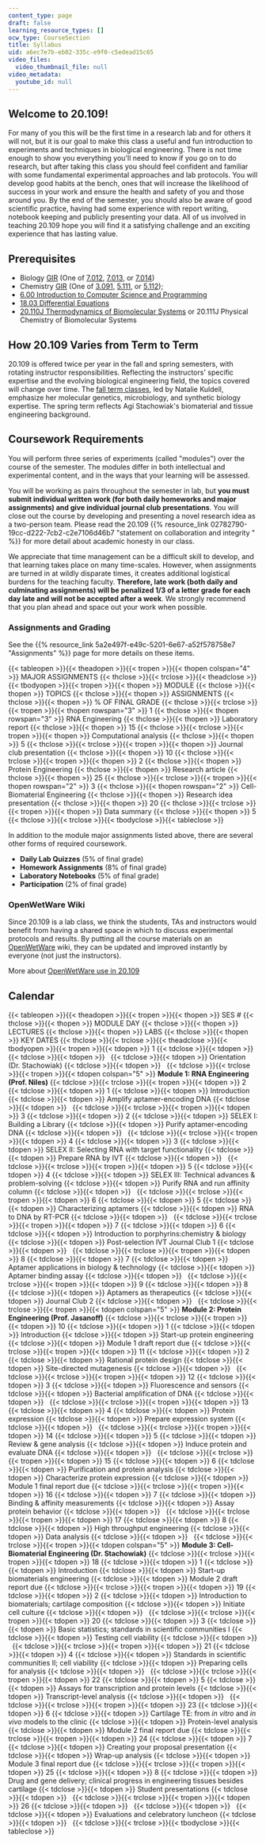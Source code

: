 ```yaml
---
content_type: page
draft: false
learning_resource_types: []
ocw_type: CourseSection
title: Syllabus
uid: a6ec7e7b-eb02-335c-e9f0-c5edead15c65
video_files:
  video_thumbnail_file: null
video_metadata:
  youtube_id: null
---
```

## Welcome to 20.109!

For many of you this will be the first time in a research lab and for others it will not, but it is our goal to make this class a useful and fun introduction to experiments and techniques in biological engineering. There is not time enough to show you everything you'll need to know if you go on to do research, but after taking this class you should feel confident and familiar with some fundamental experimental approaches and lab protocols. You will develop good habits at the bench, ones that will increase the likelihood of success in your work and ensure the health and safety of you and those around you. By the end of the semester, you should also be aware of good scientific practice, having had some experience with report writing, notebook keeping and publicly presenting your data. All of us involved in teaching 20.109 hope you will find it a satisfying challenge and an exciting experience that has lasting value.

## Prerequisites

- Biology [GIR](http://www.mitadmissions.org/topics/learning/general_institute_requirements/index.shtml) (One of [7.012](/courses/7-012-introduction-to-biology-fall-2004), [7.013](/courses/7-013-introductory-biology-spring-2013), or [7.014](/courses/7-014-introductory-biology-spring-2005))
- Chemistry [GIR](http://www.mitadmissions.org/topics/learning/general_institute_requirements/index.shtml) (One of [3.091](/courses/3-091sc-introduction-to-solid-state-chemistry-fall-2010), [5.111](/courses/5-111-principles-of-chemical-science-fall-2008), or [5.112](/courses/5-112-principles-of-chemical-science-fall-2005));
- [6.00 Introduction to Computer Science and Programming](/courses/6-00-introduction-to-computer-science-and-programming-fall-2008)
- [18.03 Differential Equations](/courses/18-03-differential-equations-spring-2010/pages/index.htm)
- [20.110J Thermodynamics of Biomolecular Systems](/courses/20-110j-thermodynamics-of-biomolecular-systems-fall-2005) or 20.111J Physical Chemistry of Biomolecular Systems

## How 20.109 Varies from Term to Term

20.109 is offered twice per year in the fall and spring semesters, with rotating instructor responsibilities. Reflecting the instructors' specific expertise and the evolving biological engineering field, the topics covered will change over time. The [fall term classes](/courses/20-109-laboratory-fundamentals-in-biological-engineering-fall-2007), led by Natalie Kuldell, emphasize her molecular genetics, microbiology, and synthetic biology expertise. The spring term reflects Agi Stachowiak's biomaterial and tissue engineering background.

## Coursework Requirements

You will perform three series of experiments (called "modules") over the course of the semester. The modules differ in both intellectual and experimental content, and in the ways that your learning will be assessed.

You will be working as pairs throughout the semester in lab, but **you must submit individual written work (for both daily homeworks and major assignments) and give individual journal club presentations**. You will close out the course by developing and presenting a novel research idea as a two-person team. Please read the 20.109 {{% resource_link 02782790-19cc-d222-7cb2-c2e7106d46b7 "statement on collaboration and integrity " %}} for more detail about academic honesty in our class.

We appreciate that time management can be a difficult skill to develop, and that learning takes place on many time-scales. However, when assignments are turned in at wildly disparate times, it creates additional logistical burdens for the teaching faculty. **Therefore, late work (both daily and culminating assignments) will be penalized 1/3 of a letter grade for each day late and will not be accepted after a week**. We strongly recommend that you plan ahead and space out your work when possible.

### Assignments and Grading

See the {{% resource_link 5a2e497f-e49c-5201-6e67-a52f578758e7 "Assignments" %}} page for more details on these items.

{{< tableopen >}}{{< theadopen >}}{{< tropen >}}{{< thopen colspan="4" >}}
MAJOR ASSIGNMENTS
{{< thclose >}}{{< trclose >}}{{< theadclose >}}{{< tbodyopen >}}{{< tropen >}}{{< thopen >}}
MODULE
{{< thclose >}}{{< thopen >}}
TOPICS
{{< thclose >}}{{< thopen >}}
ASSIGNMENTS
{{< thclose >}}{{< thopen >}}
% OF FINAL GRADE
{{< thclose >}}{{< trclose >}}{{< tropen >}}{{< thopen rowspan="3" >}}
1
{{< thclose >}}{{< thopen rowspan="3" >}}
RNA Engineering
{{< thclose >}}{{< thopen >}}
Laboratory report
{{< thclose >}}{{< thopen >}}
15
{{< thclose >}}{{< trclose >}}{{< tropen >}}{{< thopen >}}
Computational analysis
{{< thclose >}}{{< thopen >}}
5
{{< thclose >}}{{< trclose >}}{{< tropen >}}{{< thopen >}}
Journal club presentation
{{< thclose >}}{{< thopen >}}
10
{{< thclose >}}{{< trclose >}}{{< tropen >}}{{< thopen >}}
2
{{< thclose >}}{{< thopen >}}
Protein Engineering
{{< thclose >}}{{< thopen >}}
Research article
{{< thclose >}}{{< thopen >}}
25
{{< thclose >}}{{< trclose >}}{{< tropen >}}{{< thopen rowspan="2" >}}
3
{{< thclose >}}{{< thopen rowspan="2" >}}
Cell-Biomaterial Engineering
{{< thclose >}}{{< thopen >}}
Research idea presentation
{{< thclose >}}{{< thopen >}}
20
{{< thclose >}}{{< trclose >}}{{< tropen >}}{{< thopen >}}
Data summary
{{< thclose >}}{{< thopen >}}
5
{{< thclose >}}{{< trclose >}}{{< tbodyclose >}}{{< tableclose >}}

In addition to the module major assignments listed above, there are several other forms of required coursework.

- **Daily Lab Quizzes** (5% of final grade)
- **Homework Assignments** (8% of final grade)
- **Laboratory Notebooks** (5% of final grade)
- **Participation** (2% of final grade)

### OpenWetWare Wiki

Since 20.109 is a lab class, we think the students, TAs and instructors would benefit from having a shared space in which to discuss experimental protocols and results. By putting all the course materials on an [OpenWetWare](http://openwetware.org/wiki/Main_Page) wiki, they can be updated and improved instantly by everyone (not just the instructors).

More about [OpenWetWare use in 20.109](/courses/biological-engineering/20-109-laboratory-fundamentals-in-biological-engineering-spring-2010/Syllabus/openwetware-use-in-20.109)

## Calendar

{{< tableopen >}}{{< theadopen >}}{{< tropen >}}{{< thopen >}}
SES #
{{< thclose >}}{{< thopen >}}
MODULE DAY
{{< thclose >}}{{< thopen >}}
LECTURES
{{< thclose >}}{{< thopen >}}
LABS
{{< thclose >}}{{< thopen >}}
KEY DATES
{{< thclose >}}{{< trclose >}}{{< theadclose >}}{{< tbodyopen >}}{{< tropen >}}{{< tdopen >}}
1
{{< tdclose >}}{{< tdopen >}}
 
{{< tdclose >}}{{< tdopen >}}
 
{{< tdclose >}}{{< tdopen >}}
Orientation (Dr. Stachowiak)
{{< tdclose >}}{{< tdopen >}}
 
{{< tdclose >}}{{< trclose >}}{{< tropen >}}{{< tdopen colspan="5" >}}
**Module 1: RNA Engineering (Prof. Niles)**
{{< tdclose >}}{{< trclose >}}{{< tropen >}}{{< tdopen >}}
2
{{< tdclose >}}{{< tdopen >}}
1
{{< tdclose >}}{{< tdopen >}}
Introduction
{{< tdclose >}}{{< tdopen >}}
Amplify aptamer-encoding DNA
{{< tdclose >}}{{< tdopen >}}
 
{{< tdclose >}}{{< trclose >}}{{< tropen >}}{{< tdopen >}}
3
{{< tdclose >}}{{< tdopen >}}
2
{{< tdclose >}}{{< tdopen >}}
SELEX I: Building a Library
{{< tdclose >}}{{< tdopen >}}
Purify aptamer-encoding DNA
{{< tdclose >}}{{< tdopen >}}
 
{{< tdclose >}}{{< trclose >}}{{< tropen >}}{{< tdopen >}}
4
{{< tdclose >}}{{< tdopen >}}
3
{{< tdclose >}}{{< tdopen >}}
SELEX II: Selecting RNA with target functionality
{{< tdclose >}}{{< tdopen >}}
Prepare RNA by IVT
{{< tdclose >}}{{< tdopen >}}
 
{{< tdclose >}}{{< trclose >}}{{< tropen >}}{{< tdopen >}}
5
{{< tdclose >}}{{< tdopen >}}
4
{{< tdclose >}}{{< tdopen >}}
SELEX III: Technical advances & problem-solving
{{< tdclose >}}{{< tdopen >}}
Purify RNA and run affinity column
{{< tdclose >}}{{< tdopen >}}
 
{{< tdclose >}}{{< trclose >}}{{< tropen >}}{{< tdopen >}}
6
{{< tdclose >}}{{< tdopen >}}
5
{{< tdclose >}}{{< tdopen >}}
Characterizing aptamers
{{< tdclose >}}{{< tdopen >}}
RNA to DNA by RT-PCR
{{< tdclose >}}{{< tdopen >}}
 
{{< tdclose >}}{{< trclose >}}{{< tropen >}}{{< tdopen >}}
7
{{< tdclose >}}{{< tdopen >}}
6
{{< tdclose >}}{{< tdopen >}}
Introduction to porphyrins:chemistry & biology
{{< tdclose >}}{{< tdopen >}}
Post-selection IVT Journal Club 1
{{< tdclose >}}{{< tdopen >}}
 
{{< tdclose >}}{{< trclose >}}{{< tropen >}}{{< tdopen >}}
8
{{< tdclose >}}{{< tdopen >}}
7
{{< tdclose >}}{{< tdopen >}}
Aptamer applications in biology & technology
{{< tdclose >}}{{< tdopen >}}
Aptamer binding assay
{{< tdclose >}}{{< tdopen >}}
 
{{< tdclose >}}{{< trclose >}}{{< tropen >}}{{< tdopen >}}
9
{{< tdclose >}}{{< tdopen >}}
8
{{< tdclose >}}{{< tdopen >}}
Aptamers as therapeutics
{{< tdclose >}}{{< tdopen >}}
Journal Club 2
{{< tdclose >}}{{< tdopen >}}
 
{{< tdclose >}}{{< trclose >}}{{< tropen >}}{{< tdopen colspan="5" >}}
**Module 2: Protein Engineering (Prof. Jasanoff)**
{{< tdclose >}}{{< trclose >}}{{< tropen >}}{{< tdopen >}}
10
{{< tdclose >}}{{< tdopen >}}
1
{{< tdclose >}}{{< tdopen >}}
Introduction
{{< tdclose >}}{{< tdopen >}}
Start-up protein engineering
{{< tdclose >}}{{< tdopen >}}
Module 1 draft report due
{{< tdclose >}}{{< trclose >}}{{< tropen >}}{{< tdopen >}}
11
{{< tdclose >}}{{< tdopen >}}
2
{{< tdclose >}}{{< tdopen >}}
Rational protein design
{{< tdclose >}}{{< tdopen >}}
Site-directed mutagenesis
{{< tdclose >}}{{< tdopen >}}
 
{{< tdclose >}}{{< trclose >}}{{< tropen >}}{{< tdopen >}}
12
{{< tdclose >}}{{< tdopen >}}
3
{{< tdclose >}}{{< tdopen >}}
Fluorescence and sensors
{{< tdclose >}}{{< tdopen >}}
Bacterial amplification of DNA
{{< tdclose >}}{{< tdopen >}}
 
{{< tdclose >}}{{< trclose >}}{{< tropen >}}{{< tdopen >}}
13
{{< tdclose >}}{{< tdopen >}}
4
{{< tdclose >}}{{< tdopen >}}
Protein expression
{{< tdclose >}}{{< tdopen >}}
Prepare expression system
{{< tdclose >}}{{< tdopen >}}
 
{{< tdclose >}}{{< trclose >}}{{< tropen >}}{{< tdopen >}}
14
{{< tdclose >}}{{< tdopen >}}
5
{{< tdclose >}}{{< tdopen >}}
Review & gene analysis
{{< tdclose >}}{{< tdopen >}}
Induce protein and evaluate DNA
{{< tdclose >}}{{< tdopen >}}
 
{{< tdclose >}}{{< trclose >}}{{< tropen >}}{{< tdopen >}}
15
{{< tdclose >}}{{< tdopen >}}
6
{{< tdclose >}}{{< tdopen >}}
Purification and protein analysis
{{< tdclose >}}{{< tdopen >}}
Characterize protein expression
{{< tdclose >}}{{< tdopen >}}
Module 1 final report due
{{< tdclose >}}{{< trclose >}}{{< tropen >}}{{< tdopen >}}
16
{{< tdclose >}}{{< tdopen >}}
7
{{< tdclose >}}{{< tdopen >}}
Binding & affinity measurements
{{< tdclose >}}{{< tdopen >}}
Assay protein behavior
{{< tdclose >}}{{< tdopen >}}
 
{{< tdclose >}}{{< trclose >}}{{< tropen >}}{{< tdopen >}}
17
{{< tdclose >}}{{< tdopen >}}
8
{{< tdclose >}}{{< tdopen >}}
High throughput engineering
{{< tdclose >}}{{< tdopen >}}
Data analysis
{{< tdclose >}}{{< tdopen >}}
 
{{< tdclose >}}{{< trclose >}}{{< tropen >}}{{< tdopen colspan="5" >}}
**Module 3: Cell-Biomaterial Engineering (Dr. Stachowiak)**
{{< tdclose >}}{{< trclose >}}{{< tropen >}}{{< tdopen >}}
18
{{< tdclose >}}{{< tdopen >}}
1
{{< tdclose >}}{{< tdopen >}}
Introduction
{{< tdclose >}}{{< tdopen >}}
Start-up biomaterials engineering
{{< tdclose >}}{{< tdopen >}}
Module 2 draft report due
{{< tdclose >}}{{< trclose >}}{{< tropen >}}{{< tdopen >}}
19
{{< tdclose >}}{{< tdopen >}}
2
{{< tdclose >}}{{< tdopen >}}
Introduction to biomaterials; cartilage composition
{{< tdclose >}}{{< tdopen >}}
Initiate cell culture
{{< tdclose >}}{{< tdopen >}}
 
{{< tdclose >}}{{< trclose >}}{{< tropen >}}{{< tdopen >}}
20
{{< tdclose >}}{{< tdopen >}}
3
{{< tdclose >}}{{< tdopen >}}
Basic statistics; standards in scientific communities I
{{< tdclose >}}{{< tdopen >}}
Testing cell viability
{{< tdclose >}}{{< tdopen >}}
 
{{< tdclose >}}{{< trclose >}}{{< tropen >}}{{< tdopen >}}
21
{{< tdclose >}}{{< tdopen >}}
4
{{< tdclose >}}{{< tdopen >}}
Standards in scientific communities II; cell viability
{{< tdclose >}}{{< tdopen >}}
Preparing cells for analysis
{{< tdclose >}}{{< tdopen >}}
 
{{< tdclose >}}{{< trclose >}}{{< tropen >}}{{< tdopen >}}
22
{{< tdclose >}}{{< tdopen >}}
5
{{< tdclose >}}{{< tdopen >}}
Assays for transcription and protein levels
{{< tdclose >}}{{< tdopen >}}
Transcript-level analysis
{{< tdclose >}}{{< tdopen >}}
 
{{< tdclose >}}{{< trclose >}}{{< tropen >}}{{< tdopen >}}
23
{{< tdclose >}}{{< tdopen >}}
6
{{< tdclose >}}{{< tdopen >}}
Cartilage TE: from _in vitro_ and _in vivo_ models to the clinic
{{< tdclose >}}{{< tdopen >}}
Protein-level analysis
{{< tdclose >}}{{< tdopen >}}
Module 2 final report due
{{< tdclose >}}{{< trclose >}}{{< tropen >}}{{< tdopen >}}
24
{{< tdclose >}}{{< tdopen >}}
7
{{< tdclose >}}{{< tdopen >}}
Creating your proposal presentation
{{< tdclose >}}{{< tdopen >}}
Wrap-up analysis
{{< tdclose >}}{{< tdopen >}}
Module 3 final report due
{{< tdclose >}}{{< trclose >}}{{< tropen >}}{{< tdopen >}}
25
{{< tdclose >}}{{< tdopen >}}
8
{{< tdclose >}}{{< tdopen >}}
Drug and gene delivery; clinical progress in engineering tissues besides cartilage
{{< tdclose >}}{{< tdopen >}}
Student presentations
{{< tdclose >}}{{< tdopen >}}
 
{{< tdclose >}}{{< trclose >}}{{< tropen >}}{{< tdopen >}}
26
{{< tdclose >}}{{< tdopen >}}
 
{{< tdclose >}}{{< tdopen >}}
 
{{< tdclose >}}{{< tdopen >}}
Evaluations and celebratory luncheon
{{< tdclose >}}{{< tdopen >}}
 
{{< tdclose >}}{{< trclose >}}{{< tbodyclose >}}{{< tableclose >}}